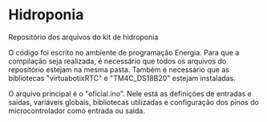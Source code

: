 # Hidroponia
Repositório dos arquivos do kit de hidroponia

O código foi escrito no ambiente de programação Energia. Para que a compilação seja realizada, é necessário que todos os arquivos do repositório estejam na mesma pasta. Também é necessário que as bibliotecas "virtuabotixRTC" e "TM4C_DS18B20" estejam instaladas.

O arquivo principal é o "oficial.ino". Nele está as definições de entradas e saídas, variáveis globais, bibliotecas utilizadas e configuração dos pinos do microcontrolador como entrada ou saída.


